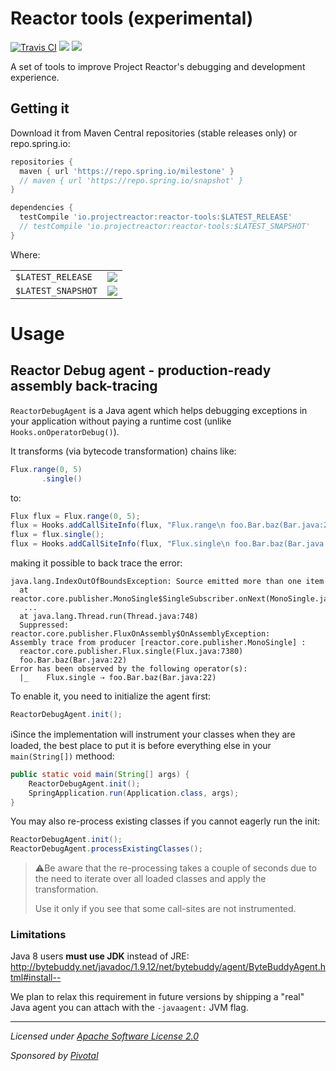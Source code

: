 # Reactor tools (experimental)

[![Travis CI](https://travis-ci.org/reactor/reactor-tools.svg?branch=master)](https://travis-ci.org/reactor/reactor-tools)
[![](https://img.shields.io/badge/dynamic/xml.svg?label=Milestone&color=blue&query=%2F%2Fmetadata%2Fversion&url=https%3A%2F%2Frepo.spring.io%2Fmilestone%2Fio%2Fprojectreactor%2Freactor-tools%2Fmaven-metadata.xml)](https://repo.spring.io/milestone/io/projectreactor/reactor-tools/)
[![](https://img.shields.io/badge/dynamic/xml.svg?label=Snapshot&color=orange&query=%2F%2Fmetadata%2Fversion&url=https%3A%2F%2Frepo.spring.io%2Fsnapshot%2Fio%2Fprojectreactor%2Freactor-tools%2Fmaven-metadata.xml)](https://repo.spring.io/snapshot/io/projectreactor/reactor-tools/)

A set of tools to improve Project Reactor's debugging and development experience.

## Getting it

Download it from Maven Central repositories (stable releases only) or repo.spring.io:

```groovy
repositories {
  maven { url 'https://repo.spring.io/milestone' }
  // maven { url 'https://repo.spring.io/snapshot' }
}

dependencies {
  testCompile 'io.projectreactor:reactor-tools:$LATEST_RELEASE'
  // testCompile 'io.projectreactor:reactor-tools:$LATEST_SNAPSHOT'
}
```
Where:

|||
|-|-|
|`$LATEST_RELEASE`|[![](https://img.shields.io/badge/dynamic/xml.svg?label=&color=blue&query=%2F%2Fmetadata%2Fversion&url=https%3A%2F%2Frepo.spring.io%2Fmilestone%2Fio%2Fprojectreactor%2Freactor-tools%2Fmaven-metadata.xml)](https://repo.spring.io/milestone/io/projectreactor/reactor-tools/)|
|`$LATEST_SNAPSHOT`|[![](https://img.shields.io/badge/dynamic/xml.svg?label=&color=orange&query=%2F%2Fmetadata%2Fversion&url=https%3A%2F%2Frepo.spring.io%2Fsnapshot%2Fio%2Fprojectreactor%2Freactor-tools%2Fmaven-metadata.xml)](https://repo.spring.io/snapshot/io/projectreactor/reactor-tools/)|

# Usage
## Reactor Debug agent - production-ready assembly back-tracing
`ReactorDebugAgent` is a Java agent which helps debugging exceptions in your application without paying a runtime cost (unlike `Hooks.onOperatorDebug()`).

It transforms (via bytecode transformation) chains like:
```java
Flux.range(0, 5)
       .single()
```

to:
```java
Flux flux = Flux.range(0, 5);
flux = Hooks.addCallSiteInfo(flux, "Flux.range\n foo.Bar.baz(Bar.java:21)"));
flux = flux.single();
flux = Hooks.addCallSiteInfo(flux, "Flux.single\n foo.Bar.baz(Bar.java:22)"));
```
making it possible to back trace the error:
```
java.lang.IndexOutOfBoundsException: Source emitted more than one item
  at reactor.core.publisher.MonoSingle$SingleSubscriber.onNext(MonoSingle.java:129)
   ...
  at java.lang.Thread.run(Thread.java:748)
  Suppressed: reactor.core.publisher.FluxOnAssembly$OnAssemblyException: 
Assembly trace from producer [reactor.core.publisher.MonoSingle] :
  reactor.core.publisher.Flux.single(Flux.java:7380)
  foo.Bar.baz(Bar.java:22)
Error has been observed by the following operator(s):
  |_	Flux.single ⇢ foo.Bar.baz(Bar.java:22)
```

To enable it, you need to initialize the agent first:
```java
ReactorDebugAgent.init();
```

ℹ️Since the implementation will instrument your classes when they are loaded, the best place to put it is before everything else in your `main(String[])` methood:
```java
public static void main(String[] args) {
    ReactorDebugAgent.init();
    SpringApplication.run(Application.class, args);
}
```

You may also re-process existing classes if you cannot eagerly run the init:
```java
ReactorDebugAgent.init();
ReactorDebugAgent.processExistingClasses();
```
> ⚠️Be aware that the re-processing takes a couple of seconds due to the need to iterate over all loaded classes and apply the transformation.
> 
> Use it only if you see that some call-sites are not instrumented.


### Limitations
Java 8 users **must use JDK** instead of JRE:  
http://bytebuddy.net/javadoc/1.9.12/net/bytebuddy/agent/ByteBuddyAgent.html#install--

We plan to relax this requirement in future versions by shipping a "real" Java agent you can attach with the `-javaagent:` JVM flag.

-------------------------------------
_Licensed under [Apache Software License 2.0](www.apache.org/licenses/LICENSE-2.0)_

_Sponsored by [Pivotal](https://pivotal.io)_
